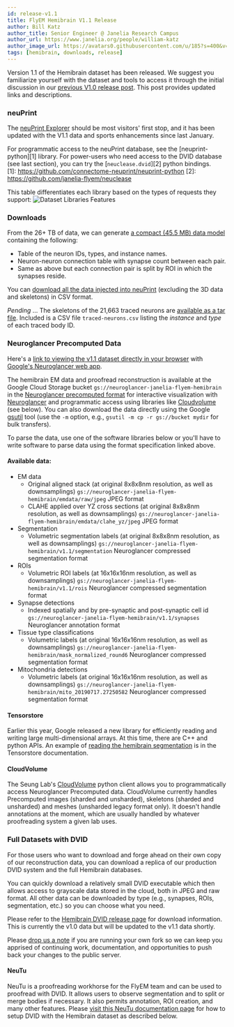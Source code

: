 ```yaml
---
id: release-v1.1
title: FlyEM Hemibrain V1.1 Release
author: Bill Katz
author_title: Senior Engineer @ Janelia Research Campus
author_url: https://www.janelia.org/people/william-katz
author_image_url: https://avatars0.githubusercontent.com/u/185?s=400&v=4
tags: [hemibrain, downloads, release]
---
```


Version 1.1 of the Hemibrain dataset has been released.  We suggest you familiarize yourself with
the dataset and tools to access it through the initial discussion in our [previous V1.0 release post](/blog/release).
This post provides updated links and descriptions.

### neuPrint

The [neuPrint Explorer](https://neuprint.janelia.org) should be most visitors' first stop, and it has been
updated with the V1.1 data and sports enhancements since last January.

For programmatic access to the neuPrint database, see the [neuprint-python][1] library.  For power-users who need access to the DVID database (see last section), you can try the [`neuclease.dvid`][2] python bindings.  
[1]: https://github.com/connectome-neuprint/neuprint-python
[2]: https://github.com/janelia-flyem/neuclease

This table differentiates each library based on the types of requests they support:
![Dataset Libraries Features](/img/DatasetLibraries.png)

### Downloads

From the 26+ TB of data, we can generate [a compact (45.5 MB) data model](https://storage.cloud.google.com/hemibrain/v1.1/exported-traced-adjacencies-v1.1.tar.gz) containing the following:

* Table of the neuron IDs, types, and instance names.
* Neuron-neuron connection table with synapse count between each pair.
* Same as above but each connection pair is split by ROI in which the synapses reside.

You can [download all the data injected into neuPrint](https://storage.cloud.google.com/hemibrain-release/neuprint/hemibrain_v1.1_neo4j_inputs.zip) (excluding the 3D data and skeletons) in CSV format.

*Pending* ... The skeletons of the 21,663 traced neurons are [available as a tar file]().  Included is a CSV
file `traced-neurons.csv` listing the *instance* and *type* of each traced body ID.

### Neuroglancer Precomputed Data

Here's a [link to viewing
the v1.1 dataset directly in your browser](https://neuroglancer-demo.appspot.com/#!gs://flyem-views/hemibrain/v1.1/base.json) with
[Google's Neuroglancer web app](https://github.com/google/neuroglancer).

The hemibrain EM data and proofread reconstruction is available at the
Google Cloud Storage bucket `gs://neuroglancer-janelia-flyem-hemibrain`
in the [Neuroglancer precomputed
format](https://github.com/google/neuroglancer/blob/master/src/neuroglancer/datasource/precomputed/README.md)
for interactive visualization with
[Neuroglancer](https://github.com/google/neuroglancer) and
programmatic access using libraries like
[Cloudvolume](https://github.com/seung-lab/cloud-volume) (see below). 
You can also download the data directly using the Google [gsutil](https://cloud.google.com/storage/docs/gsutil) tool (use the `-m` option, e.g., `gsutil -m cp -r gs://bucket mydir`
for bulk transfers).

To parse the data, use one of the software libraries below or you'll have to write software to parse data using the format specification linked above.

#### Available data:

- EM data
  - Original aligned stack (at original 8x8x8nm resolution, as well as downsamplings)
    `gs://neuroglancer-janelia-flyem-hemibrain/emdata/raw/jpeg`
    JPEG format
  - CLAHE applied over YZ cross sections (at original 8x8x8nm resolution, as well as downsamplings)
    `gs://neuroglancer-janelia-flyem-hemibrain/emdata/clahe_yz/jpeg`
    JPEG format
- Segmentation
  - Volumetric segmentation labels (at original 8x8x8nm resolution, as well as downsamplings)
    `gs://neuroglancer-janelia-flyem-hemibrain/v1.1/segmentation`
    Neuroglancer compressed segmentation format
- ROIs
  - Volumetric ROI labels (at 16x16x16nm resolution, as well as downsamplings)
    `gs://neuroglancer-janelia-flyem-hemibrain/v1.1/rois`
    Neuroglancer compressed segmentation format
- Synapse detections
  - Indexed spatially and by pre-synaptic and post-synaptic cell id
    `gs://neuroglancer-janelia-flyem-hemibrain/v1.1/synapses`
    Neuroglancer annotation format
- Tissue type classifications
  - Volumetric labels (at original 16x16x16nm resolution, as well as downsamplings)
    `gs://neuroglancer-janelia-flyem-hemibrain/mask_normalized_round6`
    Neuroglancer compressed segmentation format
- Mitochondria detections
  - Volumetric labels (at original 16x16x16nm resolution, as well as downsamplings)
    `gs://neuroglancer-janelia-flyem-hemibrain/mito_20190717.27250582`
    Neuroglancer compressed segmentation format

#### Tensorstore

Earlier this year, Google released a new library for efficiently reading and writing large multi-dimensional
arrays.  At this time, there are C++ and python APIs.  An example of [reading the hemibrain
segmentation](https://google.github.io/tensorstore/python/tutorial.html#reading-the-janelia-flyem-hemibrain-dataset) is
in the Tensorstore documentation.

#### CloudVolume

The Seung Lab's [CloudVolume](https://github.com/seung-lab/cloud-volume) python client
allows you to programmatically access Neuroglancer Precomputed data.  CloudVolume currently handles Precomputed images (sharded and unsharded), skeletons (sharded and unsharded) and meshes (unsharded legacy format only). It doesn't handle annotations at the moment, which are usually handled by whatever proofreading system a given lab uses.

### Full Datasets with DVID

For those users who want to download and forge ahead on their own copy of our reconstruction data,
you can download a replica of our production DVID system and the full Hemibrain databases.  

You can quickly download a relatively small DVID executable which then
allows access to grayscale data stored in the cloud, both in JPEG and raw format.  All other data can
be downloaded by type (e.g., synapses, ROIs, segmentation, etc.) so you can choose what you need.

Please refer to the [Hemibrain DVID release page](/docs/hemibrain) for download information.  This is
currently the v1.0 data but will be updated to the v1.1 data shortly.

Please [drop us a note](https://www.janelia.org/people/william-katz) 
if you are running your own fork so we can keep you apprised of continuing work, documentation,
and opportunities to push back your changes to the public server.

#### NeuTu

NeuTu is a proofreading workhorse for the FlyEM team and can be used to proofread with DVID.  It allows users to observe
segmentation and to split or merge bodies if necessary.  It also permits annotation,
ROI creation, and many other features.  Please [visit this NeuTu documentation page](https://janelia-flyem.gitbook.io/neutu/get-started/eager-to-try-something-cool) for how to 
setup DVID with the Hemibrain dataset as described below.
